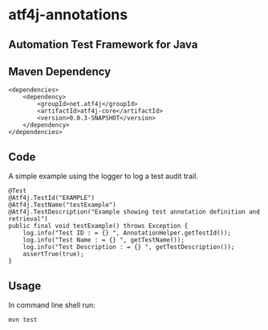 # atf4j-annotations
## Automation Test Framework for Java

## Maven Dependency

	<dependencies>
		<dependency>
			<groupId>net.atf4j</groupId>
			<artifactId>atf4j-core</artifactId>
			<version>0.0.3-SNAPSHOT</version>
		</dependency>
	</dependencies>


## Code

A simple example using the logger to log a test audit trail.

	@Test
	@Atf4j.TestId("EXAMPLE")
	@Atf4j.TestName("testExample")
	@Atf4j.TestDescription("Example showing test annotation definition and retrieval")
	public final void testExample() throws Exception {
		log.info("Test ID : = {} ", AnnotationHelper.getTestId());
		log.info("Test Name : = {} ", getTestName());
		log.info("Test Description : = {} ", getTestDescription());
		assertTrue(true);
	}

## Usage

In command line shell run:

    mvn test
